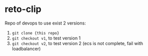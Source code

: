# reto-clip

Repo of devops
to use exist 2 versions:

1. `git clone {this repo}`
2. `git checkout v1`, to test version 1
3. `git checkout v2`, to test version 2 (ecs is not complete, fail with loadbalancer)
